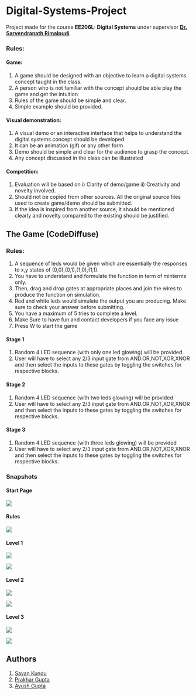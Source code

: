 # Digital-Systems-Project

Project made for the course **EE206L: Digital Systems** under supervisor [**Dr. Sarvendranath Rimalpudi**](https://sarvendranath.in/).

### Rules:

#### Game:
1) A game should be designed with an objective to learn a digital systems concept taught  in the class.
2) A person who is not familiar with the concept should be able play the game and get the intuition
3) Rules of the game should be simple and clear.
4) Simple example should be provided.

#### Visual demonstration:
1) A visual demo or an interactive interface that helps to understand the digital systems concept should be developed
2) It can be an animation (gif) or any other form
3) Demo should be simple and clear for the audience to grasp the concept.
4) Any concept discussed in the class can be illustrated 

#### Competition:
1)  Evaluation will be based on i) Clarity of demo/game ii) Creativity and novelty involved.
2) Should not be copied from other sources. All the original source files used to create game/demo should be submitted. 
3) If the idea is inspired from another source, it should be mentioned clearly and novelty compared to the existing should be justified.

## The Game (CodeDiffuse)
### Rules:
1. A sequence of leds would be given which are essentially the responses to x,y states of (0,0),(0,1),(1,0),(1,1).
2. You have to understand and formulate the function in term of minterms only.
3. Then, drag and drop gates at appropriate places and join the wires to produce the function on simulation.
4. Red and white leds would simulate the output you are producing. Make sure to check your answer before submitting.
5. You have a maximum of 5 tries to complete a level.
6. Make Sure to have fun and contact developers if you face any issue
7. Press W to start the game
   
#### Stage 1
1) Random 4 LED sequence (with only one led glowing) will be provided 
2) User will have to select any 2/3 input gate from AND.OR,NOT,XOR,XNOR and then select the inputs to these gates by toggling the switches for respective blocks.

#### Stage 2
1) Random 4 LED sequence (with two leds glowing) will be provided 
2) User will have to select any 2/3 input gate from AND.OR,NOT,XOR,XNOR and then select the inputs to these gates by toggling the switches for respective blocks.

#### Stage 3
1) Random 4 LED sequence (with three leds glowing) will be provided 
2) User will have to select any 2/3 input gate from AND.OR,NOT,XOR,XNOR and then select the inputs to these gates by toggling the switches for respective blocks.

### Snapshots
#### Start Page
![](image.png)
#### Rules
![](image-1.png)
#### Level 1
![](image-2.png)

![](image-3.png)
#### Level 2
![](image-4.png)

![](image-5.png)
#### Level 3
![](image-6.png)

![](image-7.png)

## Authors
1. [Sayan Kundu](https://github.com/electro-coder)
2. [Prakhar Gupta](https://github.com/prax-1)
3. [Ayush Gupta](https://github.com/ayushhwho)
